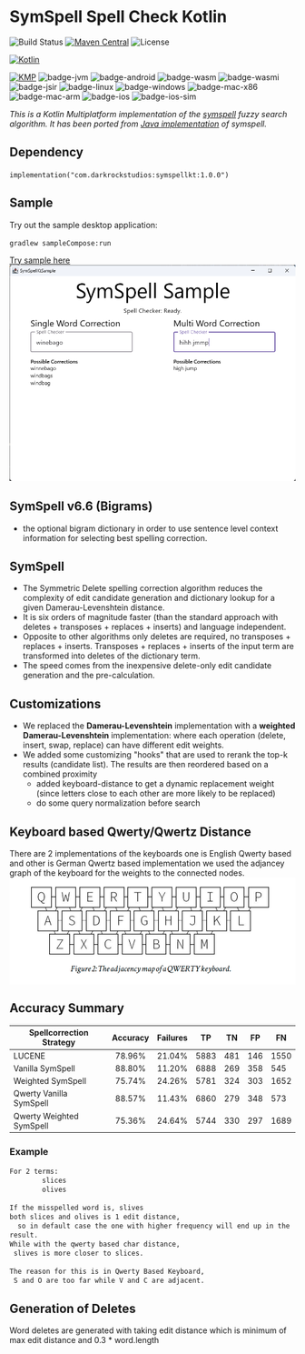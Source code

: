 # SymSpell Spell Check Kotlin

![Build Status](https://github.com/wavesonics/SymSpellKt/actions/workflows/ci-build.yml/badge.svg?branch=main)
[![Maven Central](https://img.shields.io/maven-central/v/com.darkrockstudios/symspellkt.svg)](https://search.maven.org/artifact/com.darkrockstudios/symspellkt)
![License](https://img.shields.io/badge/license-MIT-blue.svg)

[![Kotlin](https://img.shields.io/badge/kotlin-1.9.21-blue.svg?logo=kotlin)](http://kotlinlang.org)

[![KMP](https://img.shields.io/badge/supported-platforms:-blue.svg?logo=kotlin)](http://kotlinlang.org)
![badge-jvm] ![badge-android] ![badge-wasm] ![badge-wasmi] ![badge-jsir] ![badge-linux] ![badge-windows] ![badge-mac-x86] ![badge-mac-arm]
![badge-ios] ![badge-ios-sim]

_This is a Kotlin Multiplatform implementation of the [symspell](https://github.com/wolfgarbe/symspell) fuzzy search
algorithm. It has been ported from [Java implementation](https://github.com/MighTguY/customized-symspell/) of symspell._

## Dependency

`implementation("com.darkrockstudios:symspellkt:1.0.0")`

## Sample

Try out the sample desktop application:

`gradlew sampleCompose:run`

[Try sample here](https://wavesonics.github.io/SymSpellKt/)
[![Sample Compose Screenshot](sample.png)](https://wavesonics.github.io/SymSpellKt/)

## SymSpell v6.6 (Bigrams)

* the optional bigram dictionary in order to use sentence level context information for selecting best spelling
  correction.

## SymSpell

* The Symmetric Delete spelling correction algorithm reduces the complexity of edit candidate generation and dictionary
  lookup for a given Damerau-Levenshtein distance.
* It is six orders of magnitude faster (than the standard approach with deletes + transposes + replaces + inserts) and
  language independent.
* Opposite to other algorithms only deletes are required, no transposes + replaces + inserts. Transposes + replaces +
  inserts of the input term are transformed into deletes of the dictionary term.
* The speed comes from the inexpensive delete-only edit candidate generation and the pre-calculation.

## Customizations

* We replaced the **Damerau-Levenshtein** implementation with a **weighted Damerau-Levenshtein** implementation: where
  each operation (delete, insert, swap, replace) can have different edit weights.
* We added some customizing "hooks" that are used to rerank the top-k results (candidate list). The results are then
  reordered based on a combined proximity
  * added keyboard-distance to get a dynamic replacement weight (since letters close to each other are more likely to be
    replaced)
  * do some query normalization before search

## Keyboard based  Qwerty/Qwertz Distance

There are 2 implementations of the keyboards one is English Qwerty based and other is German Qwertz based implementation
we used the adjancey graph of the keyboard for the weights to the connected nodes.
<img src="qwerty.png" align="center">


## Accuracy Summary

| Spellcorrection Strategy 	| Accuracy 	| Failures 	| TP   	| TN  	| FP  	| FN   	|
|--------------------------	|:--------:	|---------:	|------	|-----	|-----	|------	|
| LUCENE                   	|  78.96%  	|   21.04% 	| 5883 	| 481 	| 146 	| 1550 	|
| Vanilla SymSpell         	|  88.80%  	|   11.20% 	| 6888 	| 269 	| 358 	| 545  	|
| Weighted SymSpell        	|  75.74%  	|   24.26% 	| 5781 	| 324 	| 303 	| 1652 	|
| Qwerty Vanilla SymSpell  	| 88.57%   	| 11.43%   	| 6860 	| 279 	| 348 	| 573  	|
| Qwerty Weighted SymSpell 	| 75.36%   	| 24.64%   	| 5744 	| 330 	| 297 	| 1689 	|

### Example

```
For 2 terms: 
        slices  
        olives

If the misspelled word is, slives 
both slices and olives is 1 edit distance, 
  so in default case the one with higher frequency will end up in the result.
While with the qwerty based char distance,
 slives is more closer to slices.

The reason for this is in Qwerty Based Keyboard, 
 S and O are too far while V and C are adjacent.
```

## Generation of Deletes

Word deletes are generated with taking edit distance which is minimum of max edit distance and 0.3 * word.length

[badge-android]: http://img.shields.io/badge/-android-6EDB8D.svg?style=flat
[badge-jvm]: http://img.shields.io/badge/-jvm-DB413D.svg?style=flat
[badge-js]: http://img.shields.io/badge/-js-F8DB5D.svg?style=flat
[badge-js-ir]: https://img.shields.io/badge/support-[IR]-AAC4E0.svg?style=flat
[badge-linux]: http://img.shields.io/badge/-linux-2D3F6C.svg?style=flat
[badge-windows]: http://img.shields.io/badge/-windows-4D76CD.svg?style=flat
[badge-wasm]: https://img.shields.io/badge/-wasm-624FE8.svg?style=flat
[badge-wasmi]: https://img.shields.io/badge/-wasi-626FFF.svg?style=flat
[badge-jsir]: https://img.shields.io/badge/-js(IR)-22D655.svg?style=flat
[badge-apple-silicon]: http://img.shields.io/badge/support-[AppleSilicon]-43BBFF.svg?style=flat
[badge-ios]: http://img.shields.io/badge/-ios-CDCDCD.svg?style=flat
[badge-ios-sim]: http://img.shields.io/badge/-iosSim-AFAFAF.svg?style=flat
[badge-mac-arm]: http://img.shields.io/badge/-macosArm-444444.svg?style=flat
[badge-mac-x86]: http://img.shields.io/badge/-macosX86-111111.svg?style=flat
[badge-watchos]: http://img.shields.io/badge/-watchos-C0C0C0.svg?style=flat
[badge-tvos]: http://img.shields.io/badge/-tvos-808080.svg?style=flat